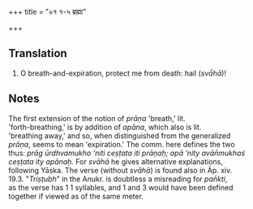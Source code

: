 +++
title = "०१ १-५ ब्रह्मा"

+++
## Translation
1. O breath-and-expiration, protect me from death: hail (*svā́hā*)!

## Notes
The first extension of the notion of *prāṇa* 'breath,' lit.  
'forth-breathing,' is by addition of *apāna*, which also is lit.  
'breathing away,' and so, when distinguished from the generalized  
*prāṇa*, seems to mean 'expiration.' The comm. here defines the two  
thus: *prāg ūrdhvamukho ‘niti ceṣṭata iti prāṇaḥ; apā ’nity avān̄mukhaś  
ceṣṭata ity apānaḥ.* For *svāhā* he gives alternative explanations,  
following Yāska. The verse (without *svāhā*) is found also in Āp. xiv.  
19.3. "*Triṣṭubh*" in the Anukr. is doubtless a misreading for *pan̄kti*,  
as the verse has 1 1 syllables, and 1 and 3 would have been defined  
together if viewed as of the same meter.
